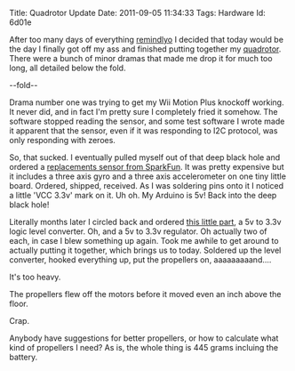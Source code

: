 Title: Quadrotor Update
Date:  2011-09-05 11:34:33
Tags:  Hardware
Id:    6d01e

After too many days of everything [remindlyo](http://www.remindlyo.com) I decided that today would be the day I finally got off my ass and finished putting together my [quadrotor](/quadrotor-5-is-alive!). There were a bunch of minor dramas that made me drop it for much too long, all detailed below the fold.

--fold--

Drama number one was trying to get my Wii Motion Plus knockoff working. It never did, and in fact I'm pretty sure I completely fried it somehow. The software stopped reading the sensor, and some test software I wrote made it apparent that the sensor, even if it was responding to I2C protocol, was only responding with zeroes.

So, that sucked. I eventually pulled myself out of that deep black hole and ordered a [replacements sensor from SparkFun](http://www.sparkfun.com/products/10121). It was pretty expensive but it includes a three axis gyro and a three axis accelerometer on one tiny little board. Ordered, shipped, received. As I was soldering pins onto it I noticed a little 'VCC 3.3v' mark on it. Uh oh. My Arduino is 5v! Back into the deep black hole!

Literally months later I circled back and ordered [this little part](http://www.sparkfun.com/products/8745), a 5v to 3.3v logic level converter. Oh, and a 5v to 3.3v regulator. Oh actually two of each, in case I blew something up again. Took me awhile to get around to actually putting it together, which brings us to today. Soldered up the level converter, hooked everything up, put the propellers on, aaaaaaaaand....

It's too heavy. 

The propellers flew off the motors before it moved even an inch above the floor.

Crap.

Anybody have suggestions for better propellers, or how to calculate what kind of propellers I need? As is, the whole thing is 445 grams incluing the battery.
